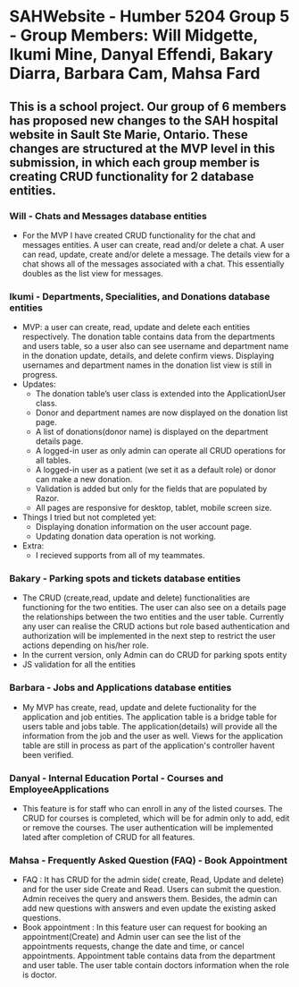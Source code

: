 # SAHWebsite - Humber 5204 Group 5 - Group Members: Will Midgette, Ikumi Mine, Danyal Effendi, Bakary Diarra, Barbara Cam, Mahsa Fard

## This is a school project. Our group of 6 members has proposed new changes to the SAH hospital website in Sault Ste Marie, Ontario. These changes are structured at the MVP level in this submission, in which each group member is creating CRUD functionality for 2 database entities. 
 
### Will - Chats and Messages database entities 
- For the MVP I have created CRUD functionality for the chat and messages entities. A user can create, read and/or delete a chat. A user can read, update, create and/or delete a message. The details view for a chat shows all of the messages associated with a chat. This essentially doubles as the list view for messages. 

### Ikumi - Departments, Specialities, and Donations database entities
- MVP: a user can create, read, update and delete each entities respectively. The donation table contains data from the departments and users table, so a user also can see username and department name in the donation update, details, and delete confirm views. Displaying usernames and department names in the donation list view is still in progress.
- Updates: 
  - The donation table’s user class is extended into the ApplicationUser class.
  - Donor and department names are now displayed on the donation list page. 
  - A list of donations(donor name) is displayed on the department details page.
  - A logged-in user as only admin can operate all CRUD operations for all tables.
  - A logged-in user as a patient (we set it as a default role) or donor can make a new donation.
  - Validation is added but only for the fields that are populated by Razor.
  - All pages are responsive for desktop, tablet, mobile screen size.
- Things I tried but not completed yet:
  - Displaying donation information on the user account page. 
  - Updating donation data operation is not working.
- Extra:
  - I recieved supports from all of my teammates.
  
### Bakary - Parking spots and tickets database entities
- The CRUD (create,read, update and delete) functionalities are functioning for the two entities. The user can also see on a details page the relationships between the two entities and the user table. Currently any user can realise the CRUD actions but role based authentication and authorization will be implemented in the next step to restrict the user actions depending on his/her role.
- In the current version, only Admin can do CRUD for parking spots entity
- JS validation for all the entities

### Barbara - Jobs and Applications database entities
- My MVP has create, read, update and delete fuctionality for the application and job entities. The application table is a bridge table for users table and jobs table. The application(details) will provide all the information from the job and the user as well. Views for the application table are still in process as part of the application's controller havent been verified.

### Danyal - Internal Education Portal - Courses and EmployeeApplications
- This feature is for staff who can enroll in any of the listed courses. The CRUD for courses is completed, which will be for admin only to add, edit or remove the courses. The user authentication will be implemented lated after completion of CRUD for all features.


### Mahsa - Frequently Asked Question (FAQ) - Book Appointment
-  FAQ : It has CRUD for the admin side( create, Read, Update and delete) and for the user side Create and Read. Users can submit the question. Admin receives the query and answers them. Besides, the admin can add new questions with answers and even update the existing asked questions.
-   Book appointment : In this feature user can request for booking an appointment(Create) and Admin user can see the list of the appointments requests, change the date and time, or cancel appointments. Appointment table contains data from the department and user table. The user table contain doctors information when the role is doctor.

